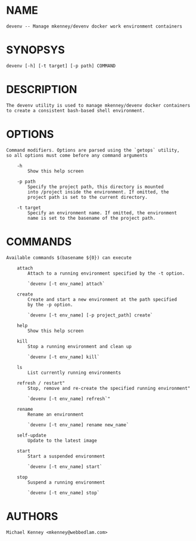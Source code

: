 # NAME
    devenv -- Manage mkenney/devenv docker work environment containers

# SYNOPSYS
    devenv [-h] [-t target] [-p path] COMMAND

# DESCRIPTION
    The devenv utility is used to manage mkenney/devenv docker containers
    to create a consistent bash-based shell environment.

# OPTIONS
    Command modifiers. Options are parsed using the `getops` utility,
    so all options must come before any command arguments

        -h
            Show this help screen

        -p path
            Specify the project path, this directory is mounted
            into /project inside the environment. If omitted, the
            project path is set to the current directory.

        -t target
            Specify an environment name. If omitted, the environment
            name is set to the basename of the project path.

# COMMANDS
    Available commands $(basename ${0}) can execute

        attach
            Attach to a running environment specified by the -t option.

            `devenv [-t env_name] attach`

        create
            Create and start a new environment at the path specified
            by the -p option.

            `devenv [-t env_name] [-p project_path] create`

        help
            Show this help screen

        kill
            Stop a running environment and clean up

            `devenv [-t env_name] kill`

        ls
            List currently running environments

        refresh / restart"
            Stop, remove and re-create the specified running environment"

            `devenv [-t env_name] refresh`"

        rename
            Rename an environment

            `devenv [-t env_name] rename new_name`

        self-update
            Update to the latest image

        start
            Start a suspended environment

            `devenv [-t env_name] start`

        stop
            Suspend a running environment

            `devenv [-t env_name] stop`

# AUTHORS
    Michael Kenney <mkenney@webbedlam.com>
